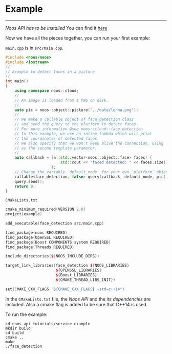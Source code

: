 # Example
-----

_Noos API has to be installed_ You can find it [here](https://github.com/ortelio/noos-api-cpp)

Now we have all the pieces together, you can run your first example:

`main.cpp` is in `src/main.cpp`.

```cpp
#include <noos/noos>
#include <iostream>
// 
// Example to detect faces in a picture
// 
int main()
{
    using namespace noos::cloud;
    // 
    // An image is loaded from a PNG on disk.
    // 
    auto pic = noos::object::picture("../data/lenna.png");
    // 
    // We make a callable object of face_detection class 
    // and send the query to the platform to detect faces 
    // For more information @see noos::cloud::face_detection
    // In this example, we use an inline lambda which will print
    // the coordinates of detected faces.
    // We also specify that we won't keep alive the connection, using `false`
    // as the second template parameter.
    // 
    auto callback = [&](std::vector<noos::object::face> faces) { 
                        std::cout << "faced detected: " << faces.size() << std::endl;
                    };
	// Change the variable `default_node` for your own `platform` object
    callable<face_detection, false> query(callback, default_node, pic);
    query.send();
    return 0;
}
```

`CMakeLists.txt`

```cpp
cmake_minimum_required(VERSION 2.8)
project(example)

add_executable(face_detection src/main.cpp)

find_package(noos REQUIRED)
find_package(OpenSSL REQUIRED)
find_package(Boost COMPONENTS system REQUIRED)
find_package(Threads REQUIRED)

include_directories(${NOOS_INCLUDE_DIRS})

target_link_libraries(face_detection ${NOOS_LIBRARIES}
                      ${OPENSSL_LIBRARIES}
                      ${Boost_LIBRARIES}
                      ${CMAKE_THREAD_LIBS_INIT})

set(CMAKE_CXX_FLAGS "${CMAKE_CXX_FLAGS} -std=c++14")
```

In the `CMakeLists.txt` file, the _Noos API_ and the _its dependencies_ are included.
Also a cmake flag is added to be sure that C++14 is used.

To run the example:

```shell
cd noos_api_tutorials/service_example
mkdir build
cd build
cmake ..
make
./face_detection
```
